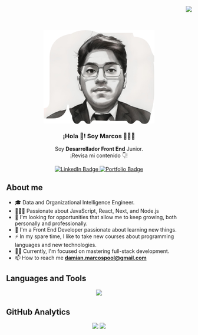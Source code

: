 <div>
	<img align="right" src="https://api.visitorbadge.io/api/visitors?path=marcosd59&countColor=%230099ff" />
	<br/>
</div>
<br/>
<br/>
<div>
<p align="center" width="500">
   <img align="center" width="300" src="https://raw.githubusercontent.com/marcosd59/marcosd59/main/img/Picture_2.png" />
   <h3 align="center">¡Hola 👋! Soy Marcos 👨🏻‍💻</h2>
</p>
</div>

<!--  <p align="center">Soy <strong>Desarrollador Front End Junior</strong> con experiencia.</p> -->
<p align="center">Soy <strong>Desarrollador Front End</strong> Junior.<br />¡Revisa mi contenido 👇!</p>
<div id="badges" align="center" text-decoration="none">
  <a href="" target="_blank" text-decoration="none">
	<img src="https://img.shields.io/badge/LinkedIn-blue?logo=linkedin&logoColor=white&style=for-the-badge" alt="LinkedIn Badge"/>
  </a>
  <a href="" target="_blank" text-decoration="none">
    <img src="https://img.shields.io/badge/Portfolio-FF5722?style=for-the-badge&logo=todoist&logoColor=white" alt="Portfolio Badge"/>
  </a>
</div> 

## About me

- 🎓 Data and Organizational Intelligence Engineer.
- 👨🏻‍💻 Passionate about JavaScript, React, Next, and Node.js
- 🔭 I'm looking for opportunities that allow me to keep growing, both personally and professionally.
- 🌱 I'm a Front End Developer passionate about learning new things.
- ⚡ In my spare time, I like to take new courses about programming languages and new technologies.
- 👨‍🏫 Currently, I'm focused on mastering full-stack development.
- 📫 How to reach me **damian.marcospool@gmail.com**

## Languages and Tools

<div align="center">
    <img src="https://skillicons.dev/icons?i=html,css,js,ts,cpp,python,php,react,nodejs,mongodb,mysql,aws,vscode,git,github" />
</div>

<!-- <div align="center">
  <img src="https://github.com/devicons/devicon/blob/master/icons/javascript/javascript-original.svg" title="JavaScript" alt="JavaScript" width="40"    height="40"/>&nbsp;
  <img src="https://upload.wikimedia.org/wikipedia/commons/thumb/1/18/ISO_C%2B%2B_Logo.svg/1822px-ISO_C%2B%2B_Logo.png" title="C++" alt="C++" width="35" height="40"/>&nbsp;
   <img src="https://github.com/devicons/devicon/blob/master/icons/python/python-original.svg" title="Python" alt="Python" width="40" height="40"/>&nbsp;
  <img src="https://github.com/devicons/devicon/blob/master/icons/css3/css3-original.svg"  title="CSS3" alt="CSS" width="40" height="40"/>&nbsp;
  <img src="https://github.com/devicons/devicon/blob/master/icons/html5/html5-original.svg" title="HTML5" alt="HTML" width="40" height="40"/>&nbsp;
  <img src="https://github.com/devicons/devicon/blob/master/icons/react/react-original-wordmark.svg" title="React" alt="React" width="40" height="40"/>&nbsp;
  <img src="https://github.com/devicons/devicon/blob/master/icons/postgresql/postgresql-original-wordmark.svg" title="PostgreSQL"  alt="PostgreSQL" width="40" height="40"/>&nbsp;
  <img src="https://github.com/devicons/devicon/blob/55609aa5bd817ff167afce0d965585c92040787a/icons/nodejs/nodejs-original.svg" title="NodeJS" alt="NodeJS" width="40" height="40"/>&nbsp;
  <img src="https://github.com/devicons/devicon/blob/master/icons/mysql/mysql-original-wordmark.svg" title="MySQL"  alt="MySQL" width="50" height="50"/>&nbsp;
  <img src="https://github.com/devicons/devicon/blob/master/icons/mongodb/mongodb-original-wordmark.svg" title="MongoDB" **alt="MongoDB" width="40" height="40"/>
  <img src="https://github.com/devicons/devicon/blob/master/icons/git/git-original-wordmark.svg" title="Git" **alt="Git" width="50" height="50"/> 
</div> -->

## GitHub Analytics

<p align="center" padding-bottom: "25px" gap="1em">
   <img height ="180em" src="http://github-readme-streak-stats.herokuapp.com?user=marcosd59&theme=dark&background=000000"/>
   <img height ="180em" src="https://github-readme-stats.vercel.app/api/top-langs/?username=marcosd59&layout=compact&theme=vision-friendly-dark"/>
</p>
